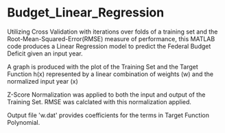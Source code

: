 # Budget_Linear_Regression

Utilizing Cross Validation with iterations over folds of a training set and the Root-Mean-Squared-Error(RMSE) measure of performance, this MATLAB code produces a Linear Regression model to predict the Federal Budget Deficit given an input year. 

A graph is produced with the plot of the Training Set and the Target Function h(x) represented by a linear combination of weights (w) and the normalized input year (x) 

Z-Score Normalization was applied to both the input and output of the Training Set. RMSE was calclated with this normalization applied. 

Output file 'w.dat' provides coefficients for the terms in Target Function Polynomial.
